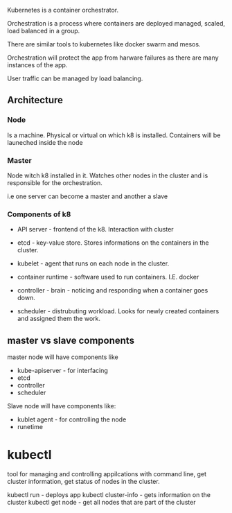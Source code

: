 Kubernetes is a container orchestrator.

Orchestration is a process where containers are deployed managed, scaled, load balanced in a group.

There are similar tools to kubernetes like docker swarm and mesos.

Orchestration will protect the app from harware failures as there are many instances of the app.

User traffic can be managed by load balancing.

## Architecture

### Node

Is a machine. Physical or virtual on which k8 is installed. Containers will be launeched inside the node

### Master

Node witch k8 installed in it. Watches other nodes in the cluster and is responsible for the orchestration.

i.e one server can become a master and another a slave

### Components of k8

- API server - frontend of the k8. Interaction with cluster
- etcd - key-value store. Stores informations on the containers in the cluster.

- kubelet - agent that runs on each node in the cluster.

- container runtime - software used to run containers. I.E. docker

- controller - brain - noticing and responding when a container goes down.

- scheduler - distrubuting workload. Looks for newly created containers and assigned them the work.

## master vs slave components

master node will have components like

- kube-apiserver - for interfacing
- etcd
- controller
- scheduler

Slave node will have components like:

- kublet agent - for controlling the node
- runetime

# kubectl

tool for managing and controlling appilcations with command line, get cluster information, get status of nodes in the cluster.

kubectl run <app> - deploys app
kubectl cluster-info - gets information on the cluster
kubectl get node - get all nodes that are part of the cluster
